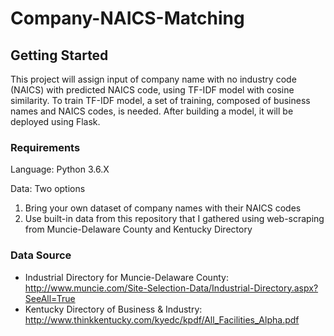 # Company-NAICS-Matching

## Getting Started
This project will assign input of company name with no industry code (NAICS) with predicted NAICS code, using TF-IDF model with cosine similarity. To train TF-IDF model, a set of training, composed of business names and NAICS codes, is needed. After building a model, it will be deployed using Flask.

### Requirements
Language: Python 3.6.X

Data: Two options
1. Bring your own dataset of company names with their NAICS codes 
2. Use built-in data from this repository that I gathered using web-scraping from Muncie-Delaware County and Kentucky Directory


### Data Source
* Industrial Directory for Muncie-Delaware County: http://www.muncie.com/Site-Selection-Data/Industrial-Directory.aspx?SeeAll=True
* Kentucky Directory of Business & Industry: http://www.thinkkentucky.com/kyedc/kpdf/All_Facilities_Alpha.pdf



